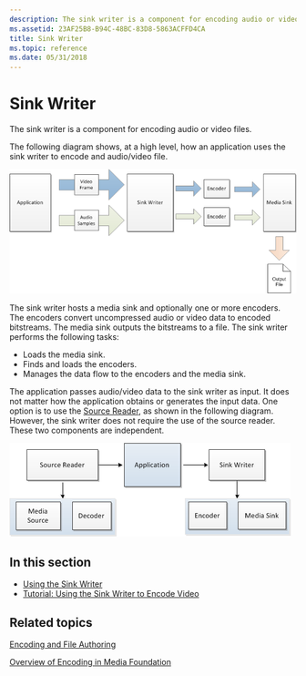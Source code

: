 ```yaml
---
description: The sink writer is a component for encoding audio or video files.
ms.assetid: 23AF25B8-B94C-48BC-83D8-5863ACFFD4CA
title: Sink Writer
ms.topic: reference
ms.date: 05/31/2018
---
```


# Sink Writer

The sink writer is a component for encoding audio or video files.

The following diagram shows, at a high level, how an application uses the sink writer to encode and audio/video file.

![a diagram that shows the sink writer.](images/encoding09.png)

The sink writer hosts a media sink and optionally one or more encoders. The encoders convert uncompressed audio or video data to encoded bitstreams. The media sink outputs the bitstreams to a file. The sink writer performs the following tasks:

-   Loads the media sink.
-   Finds and loads the encoders.
-   Manages the data flow to the encoders and the media sink.

The application passes audio/video data to the sink writer as input. It does not matter how the application obtains or generates the input data. One option is to use the [Source Reader](source-reader.md), as shown in the following diagram. However, the sink writer does not require the use of the source reader. These two components are independent.

![a diagram that shows the source reader and sink writer.](images/encoding02.png)

## In this section

-   [Using the Sink Writer](using-the-sink-writer.md)
-   [Tutorial: Using the Sink Writer to Encode Video](tutorial--using-the-sink-writer-to-encode-video.md)

## Related topics

<dl> <dt>

[Encoding and File Authoring](encoding-and-file-authoring.md)
</dt> <dt>

[Overview of Encoding in Media Foundation](overview-of-encoding-in-media-foundation.md)
</dt> </dl>

 

 




